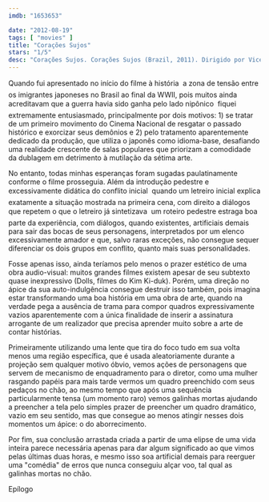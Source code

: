 ```yaml
---
imdb: "1653653"

date: "2012-08-19"
tags: [ "movies" ]
title: "Corações Sujos"
stars: "1/5"
desc: "Corações Sujos. Corações Sujos (Brazil, 2011). Dirigido por Vicente Amorim. Escrito por David França Mendes, Fernando Morais. Com Tsuyoshi Ihara, Takako Tokiwa, Eiji Okuda, Shun Sugata, Kimiko Yo, Eduardo Moscovis, Celine Fukumoto."
---
```

Quando fui apresentado no início do filme à história  a zona de tensão entre os imigrantes japoneses no Brasil ao final da WWII, pois muitos ainda acreditavam que a guerra havia sido ganha pelo lado nipônico  fiquei extremamente entusiasmado, principalmente por dois motivos: 1) se tratar de um primeiro movimento do Cinema Nacional de resgatar o passado histórico e exorcizar seus demônios e 2) pelo tratamento aparentemente dedicado da produção, que utiliza o japonês como idioma-base, desafiando uma realidade crescente de salas populares que priorizam a comodidade da dublagem em detrimento à mutilação da sétima arte.

No entanto, todas minhas esperanças foram sugadas paulatinamente conforme o filme prosseguia. Além da introdução pedestre e excessivamente didática do conflito inicial  quando um letreiro inicial explica exatamente a situação mostrada na primeira cena, com direito a diálogos que repetem o que o letreiro já sintetizava  um roteiro pedestre estraga boa parte da experiência, com diálogos, quando existentes, artificiais demais para sair das bocas de seus personagens, interpretados por um elenco excessivamente amador e que, salvo raras exceções, não consegue sequer diferenciar os dois grupos em conflito, quanto mais suas personalidades.

Fosse apenas isso, ainda teríamos pelo menos o prazer estético de uma obra audio-visual: muitos grandes filmes existem apesar de seu subtexto quase inexpressivo (Dolls, filmes do Kim Ki-duk). Porém, uma direção no ápice da sua auto-indulgência consegue destruir isso também, pois imagina estar transformando uma boa história em uma obra de arte, quando na verdade pega a ausência de trama para compor quadros expressivamente vazios aparentemente com a única finalidade de inserir a assinatura arrogante de um realizador que precisa aprender muito sobre a arte de contar histórias.

Primeiramente utilizando uma lente que tira do foco tudo em sua volta menos uma região específica, que é usada aleatoriamente durante a projeção sem qualquer motivo óbvio, vemos ações de personagens que servem de mecanismo de enquadramento para o diretor, como uma mulher rasgando papéis para mais tarde vermos um quadro preenchido com seus pedaços no chão, ao mesmo tempo que após uma sequência particularmente tensa (um momento raro) vemos galinhas mortas ajudando a preencher a tela pelo simples prazer de preencher um quadro dramático, vazio em seu sentido, mas que consegue ao menos atingir nesses dois momentos um ápice: o do aborrecimento.

Por fim, sua conclusão arrastada criada a partir de uma elipse de uma vida inteira parece necessária apenas para dar algum significado ao que vimos pelas últimas duas horas, e mesmo isso soa artificial demais para reerguer uma "comédia" de erros que nunca conseguiu alçar voo, tal qual as galinhas mortas no chão.

Epílogo



